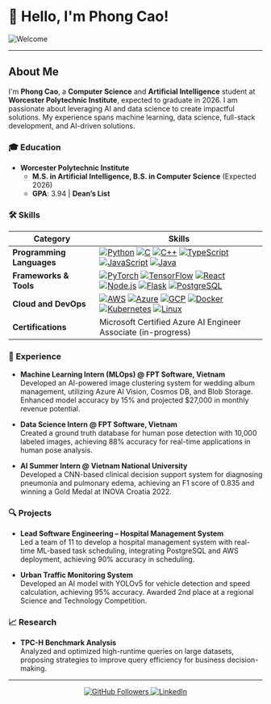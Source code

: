 # 👋 Hello, I'm Phong Cao!

![Welcome](https://readme-typing-svg.demolab.com/?lines=Welcome+to+my+GitHub+profile!&center=true&width=500&height=50)

---

## About Me

I'm **Phong Cao**, a **Computer Science** and **Artificial Intelligence** student at **Worcester Polytechnic Institute**, expected to graduate in 2026. I am passionate about leveraging AI and data science to create impactful solutions. My experience spans machine learning, data science, full-stack development, and AI-driven solutions.

### 🎓 Education
- **Worcester Polytechnic Institute**  
  - **M.S. in Artificial Intelligence, B.S. in Computer Science** (Expected 2026)
  - **GPA**: 3.94 | **Dean’s List**

### 🛠 Skills

| Category                  | Skills                                                                                                                                                                                                                                       |
|---------------------------|----------------------------------------------------------------------------------------------------------------------------------------------------------------------------------------------------------------------------------------------|
| **Programming Languages** | [![Python](https://skillicons.dev/icons?i=python)](https://skillicons.dev) [![C](https://skillicons.dev/icons?i=c)](https://skillicons.dev) [![C++](https://skillicons.dev/icons?i=cpp)](https://skillicons.dev) [![TypeScript](https://skillicons.dev/icons?i=typescript)](https://skillicons.dev) [![JavaScript](https://skillicons.dev/icons?i=javascript)](https://skillicons.dev) [![Java](https://skillicons.dev/icons?i=java)](https://skillicons.dev) |
| **Frameworks & Tools**    | [![PyTorch](https://skillicons.dev/icons?i=pytorch)](https://skillicons.dev) [![TensorFlow](https://skillicons.dev/icons?i=tensorflow)](https://skillicons.dev) [![React](https://skillicons.dev/icons?i=react)](https://skillicons.dev) [![Node.js](https://skillicons.dev/icons?i=nodejs)](https://skillicons.dev) [![Flask](https://skillicons.dev/icons?i=flask)](https://skillicons.dev) [![PostgreSQL](https://skillicons.dev/icons?i=postgres)](https://skillicons.dev) |
| **Cloud and DevOps**      | [![AWS](https://skillicons.dev/icons?i=aws)](https://skillicons.dev) [![Azure](https://skillicons.dev/icons?i=azure)](https://skillicons.dev) [![GCP](https://skillicons.dev/icons?i=gcp)](https://skillicons.dev) [![Docker](https://skillicons.dev/icons?i=docker)](https://skillicons.dev) [![Kubernetes](https://skillicons.dev/icons?i=kubernetes)](https://skillicons.dev) [![Linux](https://skillicons.dev/icons?i=linux)](https://skillicons.dev) |
| **Certifications**        | Microsoft Certified Azure AI Engineer Associate (in-progress)                                                                                                                                                                               |

### 💼 Experience
- **Machine Learning Intern (MLOps) @ FPT Software, Vietnam**  
  Developed an AI-powered image clustering system for wedding album management, utilizing Azure AI Vision, Cosmos DB, and Blob Storage. Enhanced model accuracy by 15% and projected $27,000 in monthly revenue potential.

- **Data Science Intern @ FPT Software, Vietnam**  
  Created a ground truth database for human pose detection with 10,000 labeled images, achieving 88% accuracy for real-time applications in human pose analysis.

- **AI Summer Intern @ Vietnam National University**  
  Developed a CNN-based clinical decision support system for diagnosing pneumonia and pulmonary edema, achieving an F1 score of 0.835 and winning a Gold Medal at INOVA Croatia 2022.

### 🔍 Projects
- **Lead Software Engineering – Hospital Management System**  
  Led a team of 11 to develop a hospital management system with real-time ML-based task scheduling, integrating PostgreSQL and AWS deployment, achieving 90% accuracy in scheduling.

- **Urban Traffic Monitoring System**  
  Developed an AI model with YOLOv5 for vehicle detection and speed calculation, achieving 95% accuracy. Awarded 2nd place at a regional Science and Technology Competition.

### 📈 Research
- **TPC-H Benchmark Analysis**  
  Analyzed and optimized high-runtime queries on large datasets, proposing strategies to improve query efficiency for business decision-making.

---

<p align="center">
  <a href="https://github.com/PhongCT1105">
    <img src="https://img.shields.io/github/followers/PhongCT1105?label=Follow&style=social" alt="GitHub Followers">
  </a>
  <a href="https://www.linkedin.com/in/phong-cao">
    <img src="https://img.shields.io/badge/-Connect-blue?style=social&logo=Linkedin" alt="LinkedIn">
  </a>
</p>
